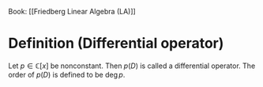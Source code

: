 Book: [[Friedberg Linear Algebra (LA)]]
# Definition (Differential operator)
Let $p\in \mathbb{C}[x]$ be nonconstant.
Then $p(D)$ is called a differential operator.
The order of $p(D)$ is defined to be $\deg p$.
